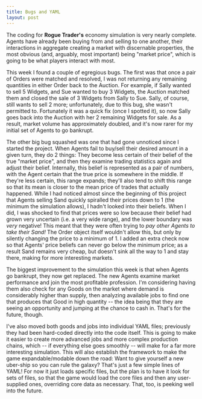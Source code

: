 ```yaml
---
title: Bugs and YAML
layout: post
---
```

The coding for **Rogue Trader's** economy simulation is very nearly complete. Agents have already been buying from and selling to one another, their interactions in aggregate creating a market with discernable properties, the most obvious (and, arguably, most important) being "market price", which is going to be what players interact with most.

This week I found a couple of egregious bugs. The first was that once a pair of Orders were matched and resolved, I was not returning any remaining quantities in either Order back to the Auction. For example, if Sally wanted to sell 5 Widgets, and Sue wanted to buy 3 Widgets, the Auction matched them and closed the sale of 3 Widgets from Sally to Sue. Sally, of course, still wants to sell 2 more; unfortunately, due to this bug, she wasn't permitted to. Fortunately it was a quick fix (once I spotted it), so now Sally goes back into the Auction with her 2 remaining Widgets for sale. As a result, market volume has approximately doubled, and it's now rarer for my initial set of Agents to go bankrupt.

The other big bug squashed was one that had gone unnoticed since I started the project. When Agents fail to buy/sell their desired amount in a given turn, they do 2 things: They become less certain of their belief of the true "market price", and then they examine trading statistics again and adjust their belief. Internally, this belief is represented as a pair of numbers, with the Agent certain that the true price is somewhere in the middle. If they're less certain, this range expands; they'll also tend to shift this range so that its mean is closer to the mean price of trades that actually happened. While I had noticed almost since the beginning of this project that Agents selling Sand quickly spiralled their prices down to 1 (the minimum the simulation allows), I hadn't looked into their beliefs. When I did, I was shocked to find that prices were so low because their belief had grown very uncertain (i.e. a very wide range), and the lower boundary was *very* negative! This meant that they were often trying to *pay other Agents to take their Sand!* The Order object itself wouldn't allow this, but only by silently changing the price to a minimum of 1. I added an extra check now so that Agents' price beliefs can never go below the minimum price; as a result Sand remains very cheap, but doesn't sink all the way to 1 and stay there, making for more interesting markets.

The biggest improvement to the simulation this week is that when Agents go bankrupt, they now get replaced. The new Agents examine market performance and join the most profitable profession. I'm considering having them also check for any Goods on the market where demand is considerably higher than supply, then analyzing available jobs to find one that produces that Good in high quantity -- the idea being that they are seeing an opportunity and jumping at the chance to cash in. That's for the future, though.

I've also moved both goods and jobs into individual YAML files; previously they had been hard-coded directly into the code itself. This is going to make it easier to create more advanced jobs and more complex production chains, which -- if everything else goes smoothly -- will make for a far more interesting simulation. This will also establish the framework to make the game expandable/modable down the road: Want to give yourself a new uber-ship so you can rule the galaxy? That's just a few simple lines of YAML! For now it just loads specific files, but the plan is to have it look for sets of files, so that the game would load the core files and then any user-supplied ones, overriding core data as necessary. That, too, is peeking well into the future.
